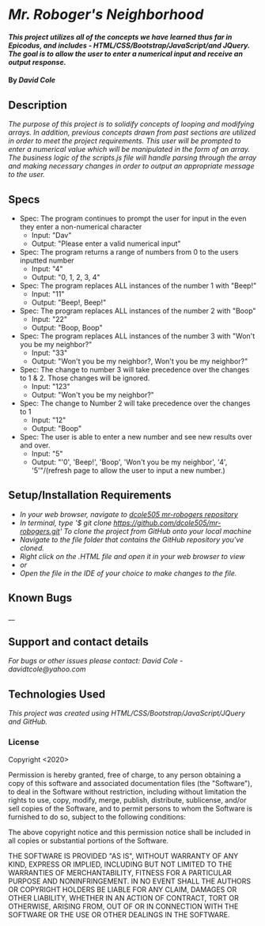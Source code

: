 # _Mr. Roboger's Neighborhood_

#### _This project utilizes all of the concepts we have learned thus far in Epicodus, and includes - HTML/CSS/Bootstrap/JavaScript/and JQuery. The goal is to allow the user to enter a numerical input and receive an output response._

#### By _**David Cole**_

## Description

_The purpose of this project is to solidify concepts of looping and modifying arrays. In addition, previous concepts drawn from past sections are utilized in order to meet the project requirements. This user will be prompted to enter a numerical value which will be manipulated in the form of an array. The business logic of the scripts.js file will handle parsing through the array and making necessary changes in order to output an appropriate message to the user._

## Specs

* Spec: The program continues to prompt the user for input in the even they enter a non-numerical character
  * Input: "Dav"
  * Output: "Please enter a valid numerical input"
* Spec: The program returns a range of numbers from 0 to the users inputted number
  * Input: "4"
  * Output: "0, 1, 2, 3, 4"
* Spec: The program replaces ALL instances of the number 1 with "Beep!"
  * Input: "11"
  * Output: "Beep!, Beep!"
* Spec: The program replaces ALL instances of the number 2 with "Boop"
  * Input: "22"
  * Output: "Boop, Boop"
* Spec: The program replaces ALL instances of the number 3 with "Won't you be my neighbor?"
  * Input: "33"
  * Output: "Won't you be my neighbor?, Won't you be my neighbor?"
* Spec: The change to number 3 will take precedence over the changes to 1 & 2. Those changes will be ignored.
  * Input: "123"
  * Output: "Won't you be my neighbor?"
* Spec: The change to Number 2 will take precedence over the changes to 1
  * Input: "12"
  * Output: "Boop"
* Spec: The user is able to enter a new number and see new results over and over.
  * Input: "5"
  * Output: "'0', 'Beep!', 'Boop', 'Won't you be my neighbor', '4', '5'"/(refresh page to allow the user to input a new number.)

## Setup/Installation Requirements

* _In your web browser, navigate to [dcole505 mr-robogers repository](https://github.com/dcole505/mr-robogers)_
* _In terminal, type '$ git clone https://github.com/dcole505/mr-robogers.git' To clone the project from GitHub onto your local machine_
* _Navigate to the file folder that contains the GitHub repository you've cloned._
* _Right click on the .HTML file and open it in your web browser to view_
* _or_
* _Open the file in the IDE of your choice to make changes to the file._

## Known Bugs

__

## Support and contact details

_For bugs or other issues please contact: David Cole - davidtcole@yahoo.com_

## Technologies Used

_This project was created using HTML/CSS/Bootstrap/JavaScript/JQuery and GitHub._

### License

Copyright <2020> <David Cole>

Permission is hereby granted, free of charge, to any person obtaining a copy of this software and associated documentation files (the "Software"), to deal in the Software without restriction, including without limitation the rights to use, copy, modify, merge, publish, distribute, sublicense, and/or sell copies of the Software, and to permit persons to whom the Software is furnished to do so, subject to the following conditions:

The above copyright notice and this permission notice shall be included in all copies or substantial portions of the Software.

THE SOFTWARE IS PROVIDED "AS IS", WITHOUT WARRANTY OF ANY KIND, EXPRESS OR IMPLIED, INCLUDING BUT NOT LIMITED TO THE WARRANTIES OF MERCHANTABILITY, FITNESS FOR A PARTICULAR PURPOSE AND NONINFRINGEMENT. IN NO EVENT SHALL THE AUTHORS OR COPYRIGHT HOLDERS BE LIABLE FOR ANY CLAIM, DAMAGES OR OTHER LIABILITY, WHETHER IN AN ACTION OF CONTRACT, TORT OR OTHERWISE, ARISING FROM, OUT OF OR IN CONNECTION WITH THE SOFTWARE OR THE USE OR OTHER DEALINGS IN THE SOFTWARE.
